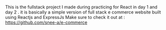 This is the fullstack project I made during practicing for React in day 1 and day 2 . it is basically a simple version of full stack e commerce website built using Reactjs and ExpressJs
Make sure to check it out at :
https://github.com/snee-a/e-commerce
